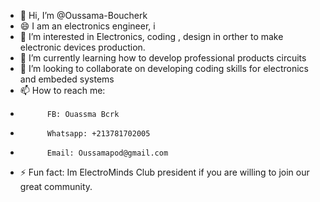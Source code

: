 - 👋 Hi, I’m @Oussama-Boucherk
- 😄 I am an electronics engineer, i 
- 👀 I’m interested in Electronics, coding , design in orther to make electronic devices production.
- 🌱 I’m currently learning how to develop professional products circuits
- 💞️ I’m looking to collaborate on developing coding skills for electronics and embeded systems
- 📫 How to reach me:
-           FB: Ouassma Bcrk
-           Whatsapp: +213781702005
-           Email: Oussamapod@gmail.com
- ⚡ Fun fact: Im ElectroMinds Club president if you are willing to join our great community.

<!---
Oussama-Boucherk/Oussama-Boucherk is a ✨ special ✨ repository because its `README.md` (this file) appears on your GitHub profile.
You can click the Preview link to take a look at your changes.
--->
